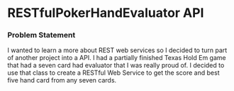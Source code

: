 # RESTfulPokerHandEvaluator API

### Problem Statement
I wanted to learn a more about REST web services so I decided to turn part of another project into a API. 
I had a partially finished Texas Hold Em game that had a seven card had evaluator that I was really proud of.  I decided to use that class to create a RESTful Web Service to get the score and best five hand card from any seven cards.
